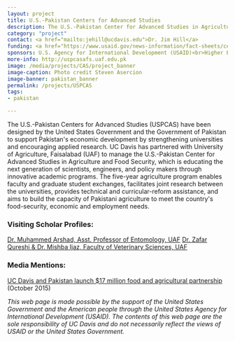 ```yaml
---
layout: project
title: U.S.-Pakistan Centers for Advanced Studies
description: The U.S.-Pakistan Center for Advanced Studies in Agriculture and Food Security (USPCAS-AFS) links the University of California, Davis (UC Davis), the leading agricultural and veterinary research university in the world with the University of Agriculture, Faisalabad (UAF), Pakistan's top agricultural university.
category: "project"
contact: <a href="mailto:jehill@ucdavis.edu">Dr. Jim Hill</a>
funding: <a href="https://www.usaid.gov/news-information/fact-sheets/centers-advanced-studies-program">USAID Fact Sheet</a>
sponsors: U.S. Agency for International Development (USAID)<br>Higher Education Commission of Pakistan (HEC)<br>University of California, Davis<br>University of Agriculture, Faisalabad<br>Washington State University
more-info: http://uspcasafs.uaf.edu.pk
image: /media/projects/CAS/project_banner
image-caption: Photo credit Steven Asercion
image-banner: pakistan_banner
permalink: /projects/USPCAS
tags:
- pakistan

---
```

The U.S.-Pakistan Centers for Advanced Studies (USPCAS) have been designed by the United States Government and the Government of Pakistan to support Pakistan's economic development by strengthening universities and encouraging applied research. UC Davis has partnered with University of Agriculture, Faisalabad (UAF) to manage the U.S.-Pakistan Center for Advanced Studies in Agriculture and Food Security, which is educating the next generation of scientists, engineers, and policy makers through innovative academic programs. The five-year agriculture program enables faculty and graduate student exchanges, facilitates joint research between the universities, provides technical and curricular-reform assistance, and aims to build the capacity of Pakistani agriculture to meet the country's food-security, economic and employment needs.

### Visiting Scholar Profiles:
<a href="/profiles/USPCAS/dr_muhammed_arshad/">Dr. Muhammed Arshad, Asst. Professor of Entomology, UAF</a>
<a href="/profiles/USPCAS/uaf_veterinary">Dr. Zafar Qureshi & Dr. Mishba Ijaz, Faculty of Veterinary Sciences, UAF</a>

### Media Mentions:
<a href="https://www.ucdavis.edu/news/uc-davis-and-pakistan-launch-17-million-food-and-agricultural-partnership">UC Davis and Pakistan launch $17 million food and agricultural partnership<a/> (October 2015)

<i>This web page is made possible by the support of the United States Government and the American people through the United States Agency for International Development (USAID). The contents of this web page are the sole responsibility of UC Davis and do not necessarily reflect the views of USAID or the United States Government.</i>
